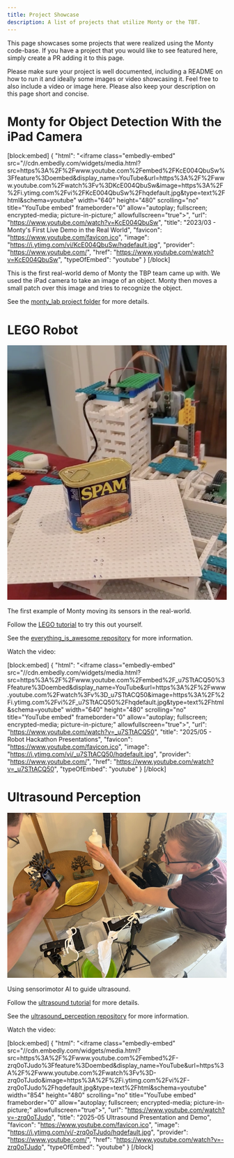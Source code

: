 ```yaml
---
title: Project Showcase
description: A list of projects that utilize Monty or the TBT.
---
```

This page showcases some projects that were realized using the Monty code-base. If you have a project that you would like to see featured here, simply create a PR adding it to this page.

Please make sure your project is well documented, including a README on how to run it and ideally some images or video showcasing it. Feel free to also include a video or image here. Please also keep your description on this page short and concise.

# Monty for Object Detection With the iPad Camera

[block:embed]
{
  "html": "<iframe class=\"embedly-embed\" src=\"//cdn.embedly.com/widgets/media.html?src=https%3A%2F%2Fwww.youtube.com%2Fembed%2FKcE004QbuSw%3Ffeature%3Doembed&display_name=YouTube&url=https%3A%2F%2Fwww.youtube.com%2Fwatch%3Fv%3DKcE004QbuSw&image=https%3A%2F%2Fi.ytimg.com%2Fvi%2FKcE004QbuSw%2Fhqdefault.jpg&type=text%2Fhtml&schema=youtube\" width=\"640\" height=\"480\" scrolling=\"no\" title=\"YouTube embed\" frameborder=\"0\" allow=\"autoplay; fullscreen; encrypted-media; picture-in-picture;\" allowfullscreen=\"true\"></iframe>",
  "url": "https://www.youtube.com/watch?v=KcE004QbuSw",
  "title": "2023/03 - Monty's First Live Demo in the Real World",
  "favicon": "https://www.youtube.com/favicon.ico",
  "image": "https://i.ytimg.com/vi/KcE004QbuSw/hqdefault.jpg",
  "provider": "https://www.youtube.com/",
  "href": "https://www.youtube.com/watch?v=KcE004QbuSw",
  "typeOfEmbed": "youtube"
}
[/block]


This is the first real-world demo of Monty the TBP team came up with. We used the iPad camera to take an image of an object. Monty then moves a small patch over this image and tries to recognize the object.

See the [monty_lab project folder](https://github.com/thousandbrainsproject/monty_lab/tree/main/monty_meets_world) for more details.


# LEGO Robot

![](../figures/community/lego_robot.png)

The first example of Monty moving its sensors in the real-world.


Follow the [LEGO tutorial](../how-to-use-monty/tutorials/using-monty-for-robotics.md#example-3-lego-based-robot) to try this out yourself.

See the [everything_is_awesome repository](https://github.com/thousandbrainsproject/everything_is_awesome) for more information.

Watch the video:

[block:embed]
{
  "html": "<iframe class=\"embedly-embed\" src=\"//cdn.embedly.com/widgets/media.html?src=https%3A%2F%2Fwww.youtube.com%2Fembed%2F_u7STtACQ50%3Ffeature%3Doembed&display_name=YouTube&url=https%3A%2F%2Fwww.youtube.com%2Fwatch%3Fv%3D_u7STtACQ50&image=https%3A%2F%2Fi.ytimg.com%2Fvi%2F_u7STtACQ50%2Fhqdefault.jpg&type=text%2Fhtml&schema=youtube\" width=\"640\" height=\"480\" scrolling=\"no\" title=\"YouTube embed\" frameborder=\"0\" allow=\"autoplay; fullscreen; encrypted-media; picture-in-picture;\" allowfullscreen=\"true\"></iframe>",
  "url": "https://www.youtube.com/watch?v=_u7STtACQ50",
  "title": "2025/05 - Robot Hackathon Presentations",
  "favicon": "https://www.youtube.com/favicon.ico",
  "image": "https://i.ytimg.com/vi/_u7STtACQ50/hqdefault.jpg",
  "provider": "https://www.youtube.com/",
  "href": "https://www.youtube.com/watch?v=_u7STtACQ50",
  "typeOfEmbed": "youtube"
}
[/block]

# Ultrasound Perception

![](../figures/community/ultrasound_robot.jpg)

Using sensorimotor AI to guide ultrasound.

Follow the [ultrasound tutorial](../how-to-use-monty/tutorials/using-monty-for-robotics.md#example-2-ultrasound) for more details.

See the [ultrasound_perception repository](https://github.com/thousandbrainsproject/ultrasound_perception) for more information.

Watch the video:

[block:embed]
{
  "html": "<iframe class=\"embedly-embed\" src=\"//cdn.embedly.com/widgets/media.html?src=https%3A%2F%2Fwww.youtube.com%2Fembed%2F-zrq0oTJudo%3Ffeature%3Doembed&display_name=YouTube&url=https%3A%2F%2Fwww.youtube.com%2Fwatch%3Fv%3D-zrq0oTJudo&image=https%3A%2F%2Fi.ytimg.com%2Fvi%2F-zrq0oTJudo%2Fhqdefault.jpg&type=text%2Fhtml&schema=youtube\" width=\"854\" height=\"480\" scrolling=\"no\" title=\"YouTube embed\" frameborder=\"0\" allow=\"autoplay; fullscreen; encrypted-media; picture-in-picture;\" allowfullscreen=\"true\"></iframe>",
  "url": "https://www.youtube.com/watch?v=-zrq0oTJudo",
  "title": "2025-05 Ultrasound Presentation and Demo",
  "favicon": "https://www.youtube.com/favicon.ico",
  "image": "https://i.ytimg.com/vi/-zrq0oTJudo/hqdefault.jpg",
  "provider": "https://www.youtube.com/",
  "href": "https://www.youtube.com/watch?v=-zrq0oTJudo",
  "typeOfEmbed": "youtube"
}
[/block]

